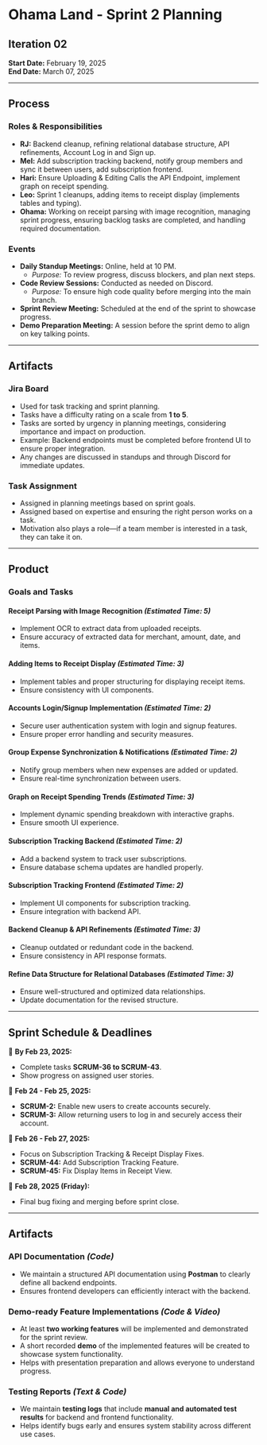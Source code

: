 # Ohama Land - Sprint 2 Planning

## Iteration 02
**Start Date:** February 19, 2025  
**End Date:** March 07, 2025  

---

## Process

### Roles & Responsibilities
- **RJ:** Backend cleanup, refining relational database structure, API refinements, Account Log in and Sign up.
- **Mel:** Add subscription tracking backend, notify group members and sync it between users, add subscription frontend.
- **Hari:** Ensure Uploading & Editing Calls the API Endpoint, implement graph on receipt spending.
- **Leo:** Sprint 1 cleanups, adding items to receipt display (implements tables and typing).
- **Ohama:** Working on receipt parsing with image recognition, managing sprint progress, ensuring backlog tasks are completed, and handling required documentation.

### Events
- **Daily Standup Meetings:** Online, held at 10 PM.  
  - *Purpose:* To review progress, discuss blockers, and plan next steps.
- **Code Review Sessions:** Conducted as needed on Discord.  
  - *Purpose:* To ensure high code quality before merging into the main branch.
- **Sprint Review Meeting:** Scheduled at the end of the sprint to showcase progress.
- **Demo Preparation Meeting:** A session before the sprint demo to align on key talking points.

---

## Artifacts

### Jira Board
- Used for task tracking and sprint planning.
- Tasks have a difficulty rating on a scale from **1 to 5**.
- Tasks are sorted by urgency in planning meetings, considering importance and impact on production.
- Example: Backend endpoints must be completed before frontend UI to ensure proper integration.
- Any changes are discussed in standups and through Discord for immediate updates.

### Task Assignment
- Assigned in planning meetings based on sprint goals.
- Assigned based on expertise and ensuring the right person works on a task.
- Motivation also plays a role—if a team member is interested in a task, they can take it on.

---

## Product

### Goals and Tasks

#### Receipt Parsing with Image Recognition *(Estimated Time: 5)*
- Implement OCR to extract data from uploaded receipts.
- Ensure accuracy of extracted data for merchant, amount, date, and items.

#### Adding Items to Receipt Display *(Estimated Time: 3)*
- Implement tables and proper structuring for displaying receipt items.
- Ensure consistency with UI components.

#### Accounts Login/Signup Implementation *(Estimated Time: 2)*
- Secure user authentication system with login and signup features.
- Ensure proper error handling and security measures.

#### Group Expense Synchronization & Notifications *(Estimated Time: 2)*
- Notify group members when new expenses are added or updated.
- Ensure real-time synchronization between users.

#### Graph on Receipt Spending Trends *(Estimated Time: 3)*
- Implement dynamic spending breakdown with interactive graphs.
- Ensure smooth UI experience.

#### Subscription Tracking Backend *(Estimated Time: 2)*
- Add a backend system to track user subscriptions.
- Ensure database schema updates are handled properly.

#### Subscription Tracking Frontend *(Estimated Time: 2)*
- Implement UI components for subscription tracking.
- Ensure integration with backend API.

#### Backend Cleanup & API Refinements *(Estimated Time: 3)*
- Cleanup outdated or redundant code in the backend.
- Ensure consistency in API response formats.

#### Refine Data Structure for Relational Databases *(Estimated Time: 3)*
- Ensure well-structured and optimized data relationships.
- Update documentation for the revised structure.

---

## Sprint Schedule & Deadlines

📌 **By Feb 23, 2025:**  
- Complete tasks **SCRUM-36 to SCRUM-43**.
- Show progress on assigned user stories.

📌 **Feb 24 - Feb 25, 2025:**  
- **SCRUM-2:** Enable new users to create accounts securely.
- **SCRUM-3:** Allow returning users to log in and securely access their account.

📌 **Feb 26 - Feb 27, 2025:**  
- Focus on Subscription Tracking & Receipt Display Fixes.
- **SCRUM-44:** Add Subscription Tracking Feature.
- **SCRUM-45:** Fix Display Items in Receipt View.

📌 **Feb 28, 2025 (Friday):**  
- Final bug fixing and merging before sprint close.

---

## Artifacts

### API Documentation *(Code)*
- We maintain a structured API documentation using **Postman** to clearly define all backend endpoints.
- Ensures frontend developers can efficiently interact with the backend.

### Demo-ready Feature Implementations *(Code & Video)*
- At least **two working features** will be implemented and demonstrated for the sprint review.
- A short recorded **demo** of the implemented features will be created to showcase system functionality.
- Helps with presentation preparation and allows everyone to understand progress.

### Testing Reports *(Text & Code)*
- We maintain **testing logs** that include **manual and automated test results** for backend and frontend functionality.
- Helps identify bugs early and ensures system stability across different use cases.
